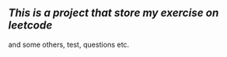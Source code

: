 ## _**This is a project that store my exercise on leetcode**_
and some others, test, questions etc.
